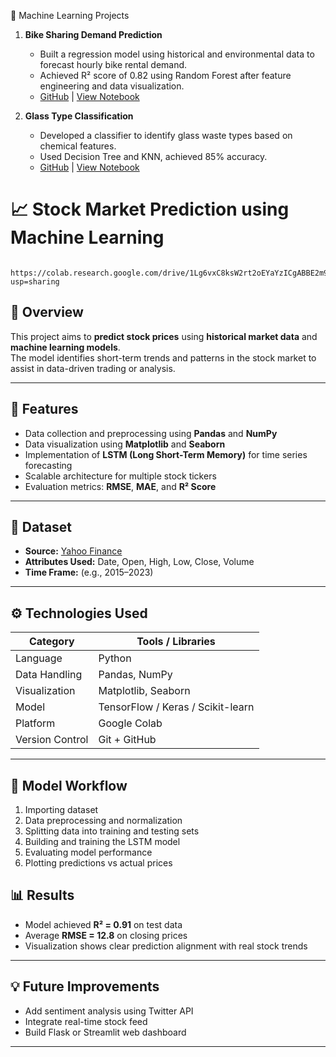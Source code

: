 🧪 Machine Learning Projects

1. **Bike Sharing Demand Prediction**  
   - Built a regression model using historical and environmental data to forecast hourly bike rental demand.  
   - Achieved R² score of 0.82 using Random Forest after feature engineering and data visualization.  
   - [GitHub](https://github.com/amit112763/ML-projects) | [View Notebook](https://nbviewer.org/github/amit112763/ML-projects/blob/main/bike_sharing(new).ipynb)

2. **Glass Type Classification**  
   - Developed a classifier to identify glass waste types based on chemical features.  
   - Used Decision Tree and KNN, achieved 85% accuracy.  
   - [GitHub](https://github.com/amit112763/ML-projects) | [View Notebook](https://nbviewer.org/github/amit112763/ML-projects/blob/main/Copy_of_GLASS.ipynb)


# 📈 Stock Market Prediction using Machine Learning
     https://colab.research.google.com/drive/1Lg6vxC8ksW2rt2oEYaYzICgABBE2m9x-?usp=sharing
## 📘 Overview
This project aims to **predict stock prices** using **historical market data** and **machine learning models**.  
The model identifies short-term trends and patterns in the stock market to assist in data-driven trading or analysis.  

---

## 🧩 Features
- Data collection and preprocessing using **Pandas** and **NumPy**  
- Data visualization using **Matplotlib** and **Seaborn**  
- Implementation of **LSTM (Long Short-Term Memory)** for time series forecasting  
- Scalable architecture for multiple stock tickers  
- Evaluation metrics: **RMSE**, **MAE**, and **R² Score**

---

## 🧮 Dataset
- **Source:** [Yahoo Finance](https://finance.yahoo.com/)  
- **Attributes Used:** Date, Open, High, Low, Close, Volume  
- **Time Frame:** (e.g., 2015–2023)

---

## ⚙️ Technologies Used
| Category | Tools / Libraries |
|-----------|-------------------|
| Language | Python |
| Data Handling | Pandas, NumPy |
| Visualization | Matplotlib, Seaborn |
| Model | TensorFlow / Keras / Scikit-learn |
| Platform | Google Colab |
| Version Control | Git + GitHub |

---

## 🚀 Model Workflow
1. Importing dataset  
2. Data preprocessing and normalization  
3. Splitting data into training and testing sets  
4. Building and training the LSTM model  
5. Evaluating model performance  
6. Plotting predictions vs actual prices  



## 📊 Results
- Model achieved **R² = 0.91** on test data  
- Average **RMSE = 12.8** on closing prices  
- Visualization shows clear prediction alignment with real stock trends  

---

## 💡 Future Improvements
- Add sentiment analysis using Twitter API  
- Integrate real-time stock feed  
- Build Flask or Streamlit web dashboard  

---



